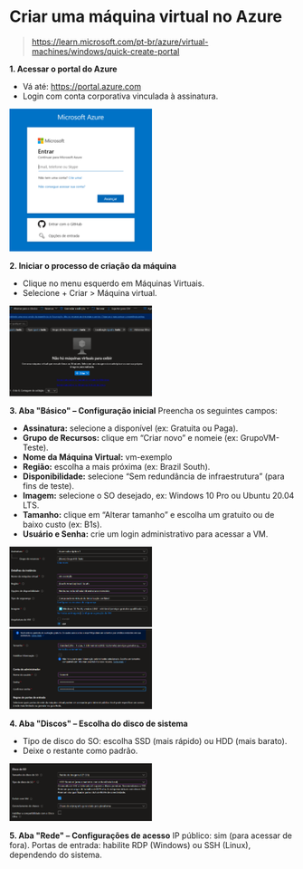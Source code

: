 # **Criar uma máquina virtual no Azure**   

> https://learn.microsoft.com/pt-br/azure/virtual-machines/windows/quick-create-portal

**1. Acessar o portal do Azure**
- Vá até: https://portal.azure.com
- Login com conta corporativa vinculada à assinatura.

<img src="https://github.com/fzanneti/resumo-do-lab/blob/05abae08df70adeda9198a3de07f8f46b0055e75/assets/images/login.png" alt="login" width="50%">

**2. Iniciar o processo de criação da máquina**
- Clique no menu esquerdo em Máquinas Virtuais.
- Selecione + Criar > Máquina virtual.

<img src="https://github.com/fzanneti/resumo-do-lab/blob/59c5cfe5fa16f7ae111997797955d5d06ae45948/assets/images/vm.png" alt="login" width="50%">

**3. Aba "Básico" – Configuração inicial**
Preencha os seguintes campos:
- **Assinatura:** selecione a disponível (ex: Gratuita ou Paga).
- **Grupo de Recursos:** clique em “Criar novo” e nomeie (ex: GrupoVM-Teste).
- **Nome da Máquina Virtual:** vm-exemplo
- **Região:** escolha a mais próxima (ex: Brazil South).
- **Disponibilidade:** selecione “Sem redundância de infraestrutura” (para fins de teste).
- **Imagem:** selecione o SO desejado, ex: Windows 10 Pro ou Ubuntu 20.04 LTS.
- **Tamanho:** clique em “Alterar tamanho” e escolha um gratuito ou de baixo custo (ex: B1s).
- **Usuário e Senha:** crie um login administrativo para acessar a VM.

<img src="https://github.com/fzanneti/resumo-do-lab/blob/fda933c64fdc8cd5a992e7f3ac71de99a47d964b/assets/images/create_vm_part_1.png" alt="login" width="50%">

<img src="https://github.com/fzanneti/resumo-do-lab/blob/f64e4b5f14e55dd789f2e57b1d31ddd31b4d7388/assets/images/create_vm_part_2.png" alt="login" width="50%">

**4. Aba "Discos" – Escolha do disco de sistema**
- Tipo de disco do SO: escolha SSD (mais rápido) ou HDD (mais barato).
- Deixe o restante como padrão.

<img src="https://github.com/fzanneti/resumo-do-lab/blob/becbfb4fe53d7320fff9e03966d2495916bc63b5/assets/images/disc.png" alt="login" width="50%">

**5. Aba "Rede" – Configurações de acesso**
IP público: sim (para acessar de fora).
Portas de entrada: habilite RDP (Windows) ou SSH (Linux), dependendo do sistema.

